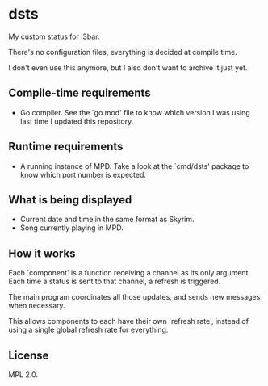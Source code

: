 # dsts

My custom status for i3bar.

There's no configuration files, everything is decided at compile time.

I don't even use this anymore, but I also don't want to archive it just
yet.

## Compile-time requirements

*  Go compiler. See the `go.mod' file to know which version I was using
   last time I updated this repository.

## Runtime requirements

*  A running instance of MPD. Take a look at the `cmd/dsts' package to
   know which port number is expected.

## What is being displayed

*  Current date and time in the same format as Skyrim.
*  Song currently playing in MPD.

## How it works

Each `component' is a function receiving a channel as its only argument.
Each time a status is sent to that channel, a refresh is triggered.

The main program coordinates all those updates, and sends new messages
when necessary.

This allows components to each have their own `refresh rate', instead of
using a single global refresh rate for everything.

## License

MPL 2.0.
